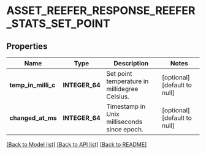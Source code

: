 # ASSET_REEFER_RESPONSE_REEFER_STATS_SET_POINT

## Properties
Name | Type | Description | Notes
------------ | ------------- | ------------- | -------------
**temp_in_milli_c** | **INTEGER_64** | Set point temperature in millidegree Celsius. | [optional] [default to null]
**changed_at_ms** | **INTEGER_64** | Timestamp in Unix milliseconds since epoch. | [optional] [default to null]

[[Back to Model list]](../README.md#documentation-for-models) [[Back to API list]](../README.md#documentation-for-api-endpoints) [[Back to README]](../README.md)


